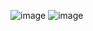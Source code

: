 ![image](https://github.com/user-attachments/assets/67703618-8950-4a0c-9e8a-66229c462da7)
![image](https://github.com/user-attachments/assets/f14b51a6-9362-4d51-80f9-eb6ebb5995b7)

